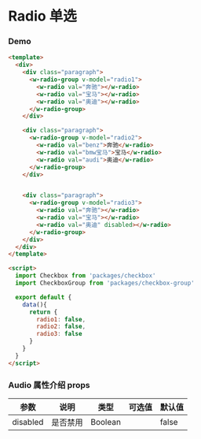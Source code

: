 #  Radio 单选


### Demo

```html
<template>
  <div>
    <div class="paragraph">
      <w-radio-group v-model="radio1">
        <w-radio val="奔驰"></w-radio>
        <w-radio val="宝马"></w-radio>
        <w-radio val="奥迪"></w-radio>
      </w-radio-group>
    </div>

    <div class="paragraph">
      <w-radio-group v-model="radio2">
        <w-radio val="benz">奔驰</w-radio>
        <w-radio val="bmw宝马">宝马</w-radio>
        <w-radio val="audi">奥迪</w-radio>
      </w-radio-group>
    </div>


    <div class="paragraph">
      <w-radio-group v-model="radio3">
        <w-radio val="奔驰"></w-radio>
        <w-radio val="宝马"></w-radio>
        <w-radio val="奥迪" disabled></w-radio>
      </w-radio-group>
    </div>
  </div>
</template>

<script>
  import Checkbox from 'packages/checkbox'
  import CheckboxGroup from 'packages/checkbox-group'

  export default {
    data(){
      return {
        radio1: false,
        radio2: false,
        radio3: false
      }
    }
  }
</script>

```

###  Audio 属性介绍 props

| 参数           | 说明            | 类型       | 可选值      |   默认值   |
|---------------|-----------------|-----------|------------|-----------|
| disabled      | 是否禁用         | Boolean   |            |  false    |